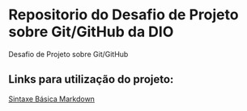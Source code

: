 # Repositorio do Desafio de Projeto sobre Git/GitHub da DIO 
Desafio de Projeto sobre Git/GitHub

## Links para utilização do projeto: 

[Sintaxe Básica Markdown](https://www.markdownguide.org/basic-syntax/)
